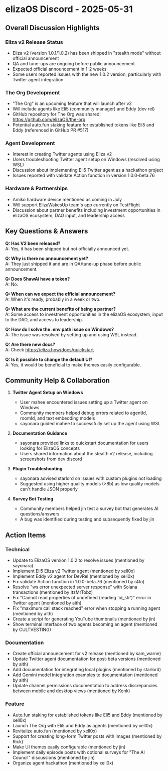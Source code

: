 # elizaOS Discord - 2025-05-31

## Overall Discussion Highlights

### Eliza v2 Release Status
- Eliza v2 (version 1.0.1/1.0.2) has been shipped in "stealth mode" without official announcement
- QA and tune-ups are ongoing before public announcement
- Expected official announcement in 1-2 weeks
- Some users reported issues with the new 1.0.2 version, particularly with Twitter agent integration

### The Org Development
- "The Org" is an upcoming feature that will launch after v2
- Will include agents like Eli5 (community manager) and Eddy (dev rel)
- GitHub repository for The Org was shared: https://github.com/elizaOS/the-org
- Potential auto.fun staking feature for established tokens like Eli5 and Eddy (referenced in GitHub PR #517)

### Agent Development
- Interest in creating Twitter agents using Eliza v2
- Users troubleshooting Twitter agent setup on Windows (resolved using WSL)
- Discussion about implementing Eli5 Twitter agent as a hackathon project
- Issues reported with validate Action function in version 1.0.0-beta.76

### Hardware & Partnerships
- Amiko hardware device mentioned as coming in July
- Will support ElizaWakesUp team's app currently on TestFlight
- Discussion about partner benefits including investment opportunities in elizaOS ecosystem, DAO input, and leadership access

## Key Questions & Answers

**Q: Has V2 been released?**  
A: Yes, it has been shipped but not officially announced yet.

**Q: Why is there no announcement yet?**  
A: They just shipped it and are in QA/tune-up phase before public announcement.

**Q: Does ShawAi have a token?**  
A: No.

**Q: When can we expect the official announcement?**  
A: When it's ready, probably in a week or two.

**Q: What are the current benefits of being a partner?**  
A: Some access to investment opportunities in the elizaOS ecosystem, input to the DAO, and access to leadership.

**Q: How do I solve the .env path issue on Windows?**  
A: The issue was resolved by setting up and using WSL instead.

**Q: Are there new docs?**  
A: Check https://eliza.how/docs/quickstart

**Q: Is it possible to change the default UI?**  
A: Yes, it would be beneficial to make themes easily configurable.

## Community Help & Collaboration

1. **Twitter Agent Setup on Windows**
   - User mahee encountered issues setting up a Twitter agent on Windows
   - Community members helped debug errors related to agentId, roomId, and text embedding models
   - sayonara guided mahee to successfully set up the agent using WSL

2. **Documentation Guidance**
   - sayonara provided links to quickstart documentation for users looking for ElizaOS concepts
   - Users shared information about the stealth v2 release, including screenshots from dev discord

3. **Plugin Troubleshooting**
   - sayonara advised starlord on issues with custom plugins not loading
   - Suggested using higher quality models (>8b) as low quality models can't handle JSON properly

4. **Survey Bot Testing**
   - Community members helped jin test a survey bot that generates AI questions/answers
   - A bug was identified during testing and subsequently fixed by jin

## Action Items

### Technical
- Update to ElizaOS version 1.0.2 to resolve issues (mentioned by sayonara)
- Implement Eli5 Eliza v2 Twitter agent (mentioned by xell0x)
- Implement Eddy v2 agent for DevRel (mentioned by xell0x)
- Fix validate Action function in 1.0.0-beta.76 (mentioned by r4to)
- Resolve "ws error unexpected server response" with Solana transactions (mentioned by ItzMrTobz)
- Fix "Cannot read properties of undefined (reading 'id_str')" error in Twitter agent (mentioned by aith)
- Fix "maximum call stack reached" error when stopping a running agent (mentioned by aith)
- Create a script for generating YouTube thumbnails (mentioned by jin)
- Show terminal interface of two agents becoming an agent (mentioned by CULTVESTING)

### Documentation
- Create official announcement for v2 release (mentioned by sam_warne)
- Update Twitter agent documentation for post-beta versions (mentioned by aith)
- Add documentation for integrating local plugins (mentioned by starlord)
- Add Gemini model integration examples to documentation (mentioned by aith)
- Update channel permissions documentation to address discrepancies between mobile and desktop views (mentioned by Kenk)

### Feature
- Auto.fun staking for established tokens like Eli5 and Eddy (mentioned by xell0x)
- Launch The Org with Eli5 and Eddy as agents (mentioned by xell0x)
- Revitalize auto.fun (mentioned by xell0x)
- Support for creating long-form Twitter posts with images (mentioned by Rick)
- Make UI themes easily configurable (mentioned by jin)
- Implement daily episode posts with optional surveys for "The AI Council" discussions (mentioned by jin)
- Organize agent hackathon (mentioned by xell0x)